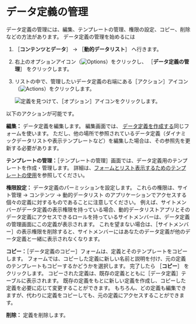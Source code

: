 # データ定義の管理

データ定義の管理には、編集、テンプレートの管理、権限の設定、コピー、削除などの方法があります。 データ定義の管理を始めるには

1. ［**コンテンツとデータ**］ &rarr; ［**動的データリスト**］ へ行きます。

1. 右上のオプションアイコン（![Options](../../../images/icon-options.png)）をクリックし、 ［**データ定義の管理**］ をクリックします。

1. リストの中で、管理したいデータ定義の右端にある［アクション］アイコン（![Actions](../../../images/icon-actions.png)）をクリックします。

    ![定義を見つけて、［オプション］アイコンをクリックします。](./managing-data-definitions/images/01.png)

以下のアクションが可能です。

**編集：** データ定義を編集します。 編集画面では、 [データ定義を作成する](./creating-data-definitions.md)同じフォームを使います。 ただし、他の場所で参照されているデータ定義（ダイナミックデータリストや表示テンプレートなど）を編集した場合は、その参照先を更新する必要があります。

**テンプレートの管理：**［テンプレートの管理］画面では、データ定義用のテンプレートを作成・管理します。 詳細は、[フォームとリスト表示するためのテンプレートの使用](./using-templates-to-display-forms-and-lists.md)を参照してください。

**権限設定：** データ定義のパーミッションを設定します。 これらの権限は、サイト管理 → コンテンツ → 動的データリスト のアプリケーションでアクセスする個々の定義に対するものであることに注意してください。 例えば、サイトメンバーがデータ定義の表示権限を持っている場合、動的データリストアプリとそのデータ定義にアクセスできるロールを持っているサイトメンバーは、データ定義の管理画面にこの定義が表示されます。 これを望まない場合は、［サイトメンバー］の表示権限を削除すると、サイトメンバーにはあなたのデータ定義が他のデータ定義と一緒に表示されなくなります。

**コピー：**［データ定義のコピー］フォームは、定義とそのテンプレートをコピーします。 フォームでは、コピーした定義に新しい名前と説明を付け、元の定義のテンプレートもコピーするかどうかを選択します。 完了したら ［**コピー**］ をクリックします。 コピーされた定義は、既存の定義とともに［データ定義］テーブルに表示されます。 既存の定義をもとに新しい定義を作成し、コピーした定義を必要に応じて変更することができます。 もちろん、どの定義も編集できますが、代わりに定義をコピーしても、元の定義にアクセスすることができます。

**削除：** 定義を削除します。

